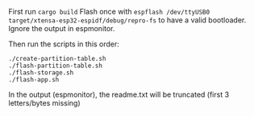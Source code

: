 First run `cargo build`
Flash once with `espflash /dev/ttyUSB0 target/xtensa-esp32-espidf/debug/repro-fs` to have a valid bootloader.
Ignore the output in espmonitor.

Then run the scripts in this order:

```
./create-partition-table.sh
./flash-partition-table.sh
./flash-storage.sh
./flash-app.sh
```

In the output (espmonitor), the readme.txt will be truncated (first 3 letters/bytes missing)

